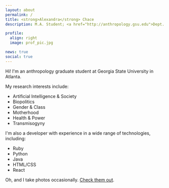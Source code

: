 ```yaml
---
layout: about
permalink: /
title: <strong>Alexandra</strong> Chace
description: M.A. Student; <a href="http://anthropology.gsu.edu">Dept. of Anthropology</a>; <a href="http://www.gsu.edu">Georgia State University</a>.

profile:
  align: right
  image: prof_pic.jpg

news: true
social: true
---
```


Hi! I'm an anthropology graduate student at Georgia State University in Atlanta.

My research interests include:
- Artificial Intelligence & Society
- Biopolitics
- Gender & Class
- Motherhood
- Health & Power
- Transmisogyny

I'm also a developer with experience in a wide range of technologies, including:
- Ruby
- Python
- Java
- HTML/CSS
- React

Oh, and I take photos occasionally. [Check them out](https://instagram.com/alxndramc).
